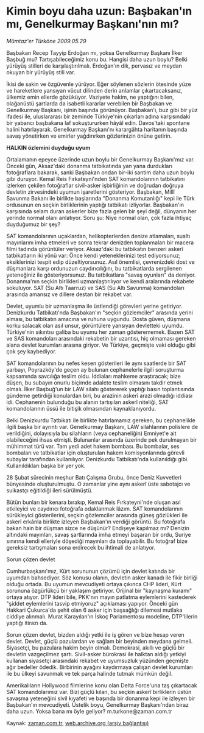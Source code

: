 # Kimin boyu daha uzun: Başbakan'ın mı, Genelkurmay  Başkanı'nın mı?

*Mümtaz'er Türköne 2009.05.29*

<tr><td class="metin" colspan="2" style="padding-top: 20px; padding-left: 5px; padding-right: 10px;">Başbakan Recep Tayyip Erdoğan mı, yoksa Genelkurmay Başkanı İlker Başbuğ mu? Tartışabileceğimiz konu bu. Hangisi daha uzun boylu? Belki yürüyüş stilleri de karşılaştırılmalı. Erdoğan'ın dik, pervasız ve meydan okuyan bir yürüyüş stili var.</td></tr><tr><td class="metin" colspan="2" style="padding-top: 20px; padding-left: 5px; padding-right: 10px;"><p> İkisi de sakin ve özgüvenle yürüyor. Eğer söylenen sözlerin ötesinde yüze ve hareketlere yansıyan vücut dilinden derin anlamlar çıkartacaksanız, ülkemiz emin ellerde gözüküyor. Vaziyete hakim, ne yaptığını bilen, olağanüstü şartlarda da isabetli kararlar verebilen bir Başbakan ve Genelkurmay Başkanı, işinin başında görünüyor. Başbakan'ı, buz gibi bir yüz ifadesi ile, uluslararası bir zeminde Türkiye'nin çıkarları adına karşısındaki bir yabancı başbakana laf sokuştururken hâyâl edin. Davos'taki spontane halini hatırlayarak. Genelkurmay Başkanı'nı karargâhta haritanın başında savaş yönetirken ve emirler yağdırırken gözlerinizin önüne getirin.
<p><b>HALKIN özlemini duyduğu uyum</b>
<p>Ortalamanın epeyce üzerinde uzun boylu bir Genelkurmay Başkanı'mız var. Önceki gün, Aksaz'daki donanma tatbikatında yan yana durdukları fotoğraflara bakarak, sanki Başbakan ondan bir-iki santim daha uzun boylu gibi duruyor. Kemal Reis Fırkateyni'nden SAT komandolarının tatbikatını izlerken çekilen fotoğraflar sivil-asker işbirliğinin ve doğrudan doğruya devletin zirvesindeki uyumun işaretlerini gösteriyor. Başbakan, Millî Savunma Bakanı ile birlikte başlarında "Donanma Komutanlığı" kepi ile Türk ordusunun en seçkin birliklerinin yaptığı tatbikatı izliyorlar. Başbakan'ın karşısında selam duran askerler bize fazla gelen bir şeyi değil, dünyanın her yerinde normal olanı anlatıyor. Soru şu: Niye normal olan, çok fazla ihtiyaç duyduğumuz bir şey?
<p> SAT komandolarının uçaklardan, helikopterlerden denize atlamaları, sualtı mayınlarını imha etmeleri ve sonra tekrar denizden toplanmaları bir macera filmi tadında görüntüler veriyor. Aksaz'daki bu tatbikatın benzeri askerî tatbikatların iki yönü var: Önce kendi yeteneklerinizi test ediyorsunuz; eksiklerinizi tespit edip düzeltiyorsunuz. Asıl önemlisi, çevrenizdeki dost ve düşmanlara karşı ordunuzun caydırıcılığını, bu tatbikatlarda sergilenen yeteneğiniz ile gösteriyorsunuz. Bu tatbikatlara "savaş oyunları" da deniyor. Donanma'nın seçkin birlikleri uzmanlaştırılıyor ve kendi aralarında rekabete sokuluyor. SAT (Su Altı Taarruz) ve SAS (Su Altı Savunma) komandoları arasında amansız ve dillere destan bir rekabet var.
<p>Devlet, uyumlu bir uzmanlaşma ile üstlendiği görevleri yerine getiriyor. Denizkurdu Tatbikatı'nda Başbakan'ın "seçkin gözlemciler" arasında yerini alması, bu tatbikatın amacına ve ruhuna uygundu. Dosta güven, düşmana korku salacak olan asıl unsur, görüntülere yansıyan devletteki uyumdu. Türkiye'nin sıkıntısı galiba bu uyumu her zaman gösterememek. Bazen SAT ve SAS komandoları arasındaki rekabetin bir uzantısı, hiç olmaması gereken alana devlet kurumları arasına giriyor. Ve Türkiye, geçmişte vaki olduğu gibi çok şey kaybediyor.
<p>SAT komandolarının bu nefes kesen gösterileri ile aynı saatlerde bir SAT yarbayı, Poyrazköy'de geçen ay bulunan cephanelerle ilgili soruşturma kapsamında savcılığa teslim oldu. İddiaları mahkeme araştıracak; bize düşen, bu subayın onurlu biçimde adalete teslim olmasını takdir etmek olmalı. İlker Başbuğ'un bir LAW silahı göstererek yaptığı basın toplantısında gündeme getirdiği konulardan biri, bu arazinin askerî arazi olmadığı iddiası idi. Cephanenin bulunduğu bu alanın tartışılan askerî niteliği, SAT komandolarının üssü ile bitişik olmasından kaynaklanıyordu.
<p>Belki Denizkurdu Tatbikatı ile birlikte hatırlamamız gereken, bu cephanelikle ilgili başka bir ayrıntı var. Genelkurmay Başkanı, LAW silahlarının polislere de verildiğini, dolayısıyla bu silahların (veya cephaneliğin) Emniyet'e ait olabileceğini ihsas etmişti. Bulunanlar arasında üzerinde pek durulmayan bir mühimmat türü var. Tam yedi adet hakem bombası. Bu bombalar, ses bombaları ve tatbikatlar için oluşturulan hakem komisyonlarında görevli subaylar tarafından kullanılıyor. Denizkurdu Tatbikatı'nda kullanıldığı gibi. Kullanıldıkları başka bir yer yok.
<p>28 Şubat sürecinin meşhur Batı Çalışma Grubu, önce Deniz Kuvvetleri bünyesinde oluşturulmuştu. O zamanlar yine aynı askerî üste sabotajcı ve suikastçı eğitildiği ileri sürülmüştü.
<p>Bütün bunları bir kenara bırakıp, Kemal Reis Fırkateyni'nde oluşan asıl etkileyici ve caydırıcı fotoğrafa odaklanmak lâzım. SAT komandolarının sürükleyici gösterilerini, seçkin gözlemciler arasında güneş gözlükleri ile askerî erkânla birlikte izleyen Başbakan'ın verdiği görüntü. Bu fotoğrafa bakan hain bir düşman sizce ne düşünür? Endişeye kapılmaz mı? Denizin altındaki mayınları, savaş şartlarında imha etmeyi başaran bir ordu, Suriye sınırına kendi elleriyle döşediği mayınları da toplayabilir. Bu fotoğraf bize gereksiz tartışmaları sona erdirecek bu ihtimali de anlatıyor.
<p>Sorun çözen devlet
<p>Cumhurbaşkanı'mız, Kürt sorununun çözümü için devlet katında bir uyumdan bahsediyor. Söz konusu olanın, devletin asker kanadı ile fikir birliği olduğu ortada. Bu uyumun mevcudiyeti ortaya çıkınca CHP lideri, Kürt sorununa özgürlükçü bir yaklaşım getiriyor. Orijinal bir "kaynaşma kuramı" ortaya atıyor. DTP lideri bile, PKK'nın mayın patlatma eylemlerini kastederek "şiddet eylemlerini tasvip etmiyoruz" açıklaması yapıyor. Önceki gün Hakkari Çukurca'da şehit olan 6 asker için başsağlığı dilemesi mutlaka ciddiye alınmalı. Murat Karayılan'ın İskoç Parlamentosu modeline, DTP'lilerin yaptığı itirazı da.
<p>Sorun çözen devlet, bizden aldığı yetki ile iş gören ve bize hesap veren devlet. Devlet, güçlü pazulardan ve sağlam bir beyinden meydana gelmeli. Siyasetçi, bu pazulara hakim beyin olmalı. Demokrasi, akıllı ve güçlü bir devletin vazgeçilmez şartı. Sivil-asker bürokrasi ile halktan aldığı yetkiyi kullanan siyasetçi arasındaki rekabet ve uyumsuzluk yüzünden geçmişte ağır bedeller ödedik. Birbirinin ayağını kaydırmaya çalışan devlet kurumları ile bu ülkeyi savunmak ve tek parça halinde tutmak mümkün değil.
<p>Amerikalıların Hollywood filmlerine konu olan Delta Force'una taş çıkartacak SAT komandolarımız var. Bizi güçlü kılan, bu seçkin askerî birliklerin üstün savaşma yeteneğini sivil kıyafeti ve başında bir donanma kepi ile izleyen bir Başbakan'ın mevcudiyeti. Üstelik boyu, Genelkurmay Başkanı'ndan biraz daha uzun. Yoksa bana mı öyle geliyor? m.turkone@zaman.com.tr<br/></p></p></p></p></p></p></p></p></p></p></p></p></p></td></tr>

Kaynak: [zaman.com.tr](http://zaman.com.tr/yazar.do?yazino=852898), [web.archive.org (arşiv bağlantısı)](http://web.archive.org/web/20090601043605/http://www.zaman.com.tr:80/yazar.do?yazino=852898)
